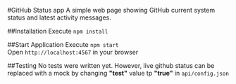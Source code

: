 #GitHub Status app
A simple web page showing GitHub current system status and latest activity messages.

##Installation
Execute `npm install`

##Start Application
Execute `npm start`  
Open `http://localhost:4567` in your browser

##Testing
No tests were written yet.
However, live github status can be replaced with a mock by changing **"test"** value tp **"true"** in `api/config.json`





